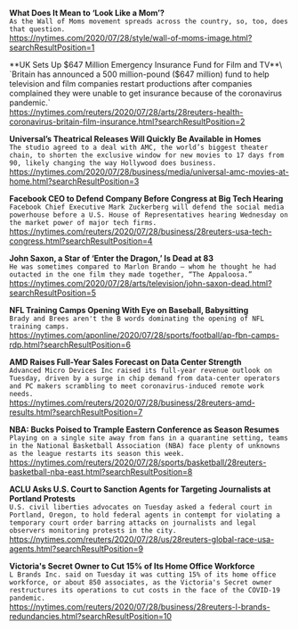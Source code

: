 **What Does It Mean to ‘Look Like a Mom’?**\
`As the Wall of Moms movement spreads across the country, so, too, does that question.`\
https://nytimes.com/2020/07/28/style/wall-of-moms-image.html?searchResultPosition=1

**UK Sets Up $647 Million Emergency Insurance Fund for Film and TV**\
`Britain has announced a 500 million-pound ($647 million) fund to help television and film companies restart productions after companies complained they were unable to get insurance because of the coronavirus pandemic.`\
https://nytimes.com/reuters/2020/07/28/arts/28reuters-health-coronavirus-britain-film-insurance.html?searchResultPosition=2

**Universal’s Theatrical Releases Will Quickly Be Available in Homes**\
`The studio agreed to a deal with AMC, the world’s biggest theater chain, to shorten the exclusive window for new movies to 17 days from 90, likely changing the way Hollywood does business.`\
https://nytimes.com/2020/07/28/business/media/universal-amc-movies-at-home.html?searchResultPosition=3

**Facebook CEO to Defend Company Before Congress at Big Tech Hearing**\
`Facebook Chief Executive Mark Zuckerberg will defend the social media powerhouse before a U.S. House of Representatives hearing Wednesday on the market power of major tech firms.`\
https://nytimes.com/reuters/2020/07/28/business/28reuters-usa-tech-congress.html?searchResultPosition=4

**John Saxon, a Star of ‘Enter the Dragon,’ Is Dead at 83**\
`He was sometimes compared to Marlon Brando — whom he thought he had outacted in the one film they made together, “The Appaloosa.”`\
https://nytimes.com/2020/07/28/arts/television/john-saxon-dead.html?searchResultPosition=5

**NFL Training Camps Opening With Eye on Baseball, Babysitting**\
`Brady and Brees aren't the B words dominating the opening of NFL training camps.`\
https://nytimes.com/aponline/2020/07/28/sports/football/ap-fbn-camps-rdp.html?searchResultPosition=6

**AMD Raises Full-Year Sales Forecast on Data Center Strength**\
`Advanced Micro Devices Inc raised its full-year revenue outlook on Tuesday, driven by a surge in chip demand from data-center operators and PC makers scrambling to meet coronavirus-induced remote work needs.`\
https://nytimes.com/reuters/2020/07/28/business/28reuters-amd-results.html?searchResultPosition=7

**NBA: Bucks Poised to Trample Eastern Conference as Season Resumes**\
`Playing on a single site away from fans in a quarantine setting, teams in the National Basketball Association (NBA) face plenty of unknowns as the league restarts its season this week.`\
https://nytimes.com/reuters/2020/07/28/sports/basketball/28reuters-basketball-nba-east.html?searchResultPosition=8

**ACLU Asks U.S. Court to Sanction Agents for Targeting Journalists at Portland Protests**\
`U.S. civil liberties advocates on Tuesday asked a federal court in Portland, Oregon, to hold federal agents in contempt for violating a temporary court order barring attacks on journalists and legal observers monitoring protests in the city.`\
https://nytimes.com/reuters/2020/07/28/us/28reuters-global-race-usa-agents.html?searchResultPosition=9

**Victoria's Secret Owner to Cut 15% of Its Home Office Workforce**\
`L Brands Inc. said on Tuesday it was cutting 15% of its home office workforce, or about 850 associates, as the Victoria's Secret owner restructures its operations to cut costs in the face of the COVID-19 pandemic.`\
https://nytimes.com/reuters/2020/07/28/business/28reuters-l-brands-redundancies.html?searchResultPosition=10

